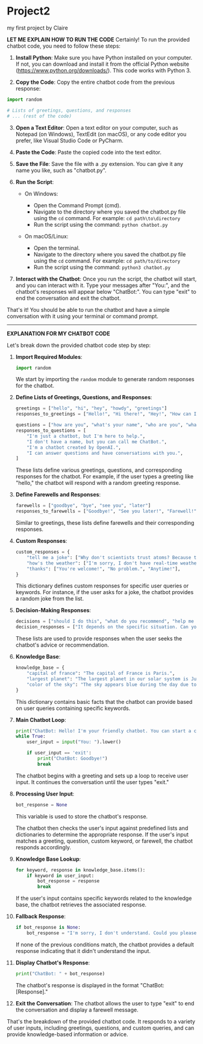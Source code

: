 # Project2
my first project
by Claire

**LET ME EXPLAIN HOW TO RUN THE CODE**
Certainly! To run the provided chatbot code, you need to follow these steps:

1. **Install Python**: Make sure you have Python installed on your computer. If not, you can download and install it from the official Python website (https://www.python.org/downloads/). This code works with Python 3.

2. **Copy the Code**: Copy the entire chatbot code from the previous response:

```python
import random

# Lists of greetings, questions, and responses
# ... (rest of the code)
```

3. **Open a Text Editor**: Open a text editor on your computer, such as Notepad (on Windows), TextEdit (on macOS), or any code editor you prefer, like Visual Studio Code or PyCharm.

4. **Paste the Code**: Paste the copied code into the text editor.

5. **Save the File**: Save the file with a .py extension. You can give it any name you like, such as "chatbot.py".

6. **Run the Script**:

   - On Windows:
     - Open the Command Prompt (cmd).
     - Navigate to the directory where you saved the chatbot.py file using the `cd` command. For example: `cd path\to\directory`
     - Run the script using the command: `python chatbot.py`

   - On macOS/Linux:
     - Open the terminal.
     - Navigate to the directory where you saved the chatbot.py file using the `cd` command. For example: `cd path/to/directory`
     - Run the script using the command: `python3 chatbot.py`

7. **Interact with the Chatbot**: Once you run the script, the chatbot will start, and you can interact with it. Type your messages after "You:", and the chatbot's responses will appear below "ChatBot:". You can type "exit" to end the conversation and exit the chatbot.

That's it! You should be able to run the chatbot and have a simple conversation with it using your terminal or command prompt.



----------------------------------------------------------------------------------------------------------------------------------------------------------------------------

**EXPLANATION FOR MY CHATBOT CODE**


Let's break down the provided chatbot code step by step:

1. **Import Required Modules**:
   ```python
   import random
   ```
   We start by importing the `random` module to generate random responses for the chatbot.

2. **Define Lists of Greetings, Questions, and Responses**:
   ```python
   greetings = ["hello", "hi", "hey", "howdy", "greetings"]
   responses_to_greetings = ["Hello!", "Hi there!", "Hey!", "How can I assist you?", "Greetings!"]

   questions = ["how are you", "what's your name", "who are you", "what can you do"]
   responses_to_questions = [
       "I'm just a chatbot, but I'm here to help.",
       "I don't have a name, but you can call me ChatBot.",
       "I'm a chatbot created by OpenAI.",
       "I can answer questions and have conversations with you.",
   ]
   ```
   These lists define various greetings, questions, and corresponding responses for the chatbot. For example, if the user types a greeting like "hello," the chatbot will respond with a random greeting response.

3. **Define Farewells and Responses**:
   ```python
   farewells = ["goodbye", "bye", "see you", "later"]
   responses_to_farewells = ["Goodbye!", "See you later!", "Farewell!", "Have a great day!"]
   ```
   Similar to greetings, these lists define farewells and their corresponding responses.

4. **Custom Responses**:
   ```python
   custom_responses = {
       "tell me a joke": ["Why don't scientists trust atoms? Because they make up everything!", "Sure, here's a joke: What do you call a fish with no eyes? Fsh!"],
       "how's the weather": ["I'm sorry, I don't have real-time weather information. You can check a weather website or app for that."],
       "thanks": ["You're welcome!", "No problem.", "Anytime!"],
   }
   ```
   This dictionary defines custom responses for specific user queries or keywords. For instance, if the user asks for a joke, the chatbot provides a random joke from the list.

5. **Decision-Making Responses**:
   ```python
   decisions = ["should I do this", "what do you recommend", "help me decide"]
   decision_responses = ["It depends on the specific situation. Can you provide more details?", "I need more information to give a recommendation."]
   ```
   These lists are used to provide responses when the user seeks the chatbot's advice or recommendation.

6. **Knowledge Base**:
   ```python
   knowledge_base = {
       "capital of france": "The capital of France is Paris.",
       "largest planet": "The largest planet in our solar system is Jupiter.",
       "color of the sky": "The sky appears blue during the day due to Rayleigh scattering.",
   }
   ```
   This dictionary contains basic facts that the chatbot can provide based on user queries containing specific keywords.

7. **Main Chatbot Loop**:
   ```python
   print("ChatBot: Hello! I'm your friendly chatbot. You can start a conversation or ask me anything. Type 'exit' to end the conversation.")
   while True:
       user_input = input("You: ").lower()
   
       if user_input == 'exit':
           print("ChatBot: Goodbye!")
           break
   ```
   The chatbot begins with a greeting and sets up a loop to receive user input. It continues the conversation until the user types "exit."

8. **Processing User Input**:
   ```python
   bot_response = None
   ```
   This variable is used to store the chatbot's response.

   The chatbot then checks the user's input against predefined lists and dictionaries to determine the appropriate response. If the user's input matches a greeting, question, custom keyword, or farewell, the chatbot responds accordingly.

9. **Knowledge Base Lookup**:
   ```python
   for keyword, response in knowledge_base.items():
       if keyword in user_input:
           bot_response = response
           break
   ```
   If the user's input contains specific keywords related to the knowledge base, the chatbot retrieves the associated response.

10. **Fallback Response**:
    ```python
    if bot_response is None:
        bot_response = "I'm sorry, I don't understand. Could you please rephrase your question or statement?"
    ```
    If none of the previous conditions match, the chatbot provides a default response indicating that it didn't understand the input.

11. **Display Chatbot's Response**:
    ```python
    print("ChatBot: " + bot_response)
    ```
    The chatbot's response is displayed in the format "ChatBot: [Response]."

12. **Exit the Conversation**:
    The chatbot allows the user to type "exit" to end the conversation and display a farewell message.

That's the breakdown of the provided chatbot code. It responds to a variety of user inputs, including greetings, questions, and custom queries, and can provide knowledge-based information or advice.

